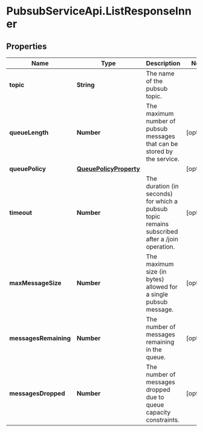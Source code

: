 # PubsubServiceApi.ListResponseInner

## Properties

Name | Type | Description | Notes
------------ | ------------- | ------------- | -------------
**topic** | **String** | The name of the pubsub topic. | 
**queueLength** | **Number** | The maximum number of pubsub messages that can be stored by the service. | [optional] 
**queuePolicy** | [**QueuePolicyProperty**](QueuePolicyProperty.md) |  | [optional] 
**timeout** | **Number** | The duration (in seconds) for which a pubsub topic remains subscribed after a /join operation. | [optional] 
**maxMessageSize** | **Number** | The maximum size (in bytes) allowed for a single pubsub message. | [optional] 
**messagesRemaining** | **Number** | The number of messages remaining in the queue. | [optional] 
**messagesDropped** | **Number** | The number of messages dropped due to queue capacity constraints. | [optional] 


